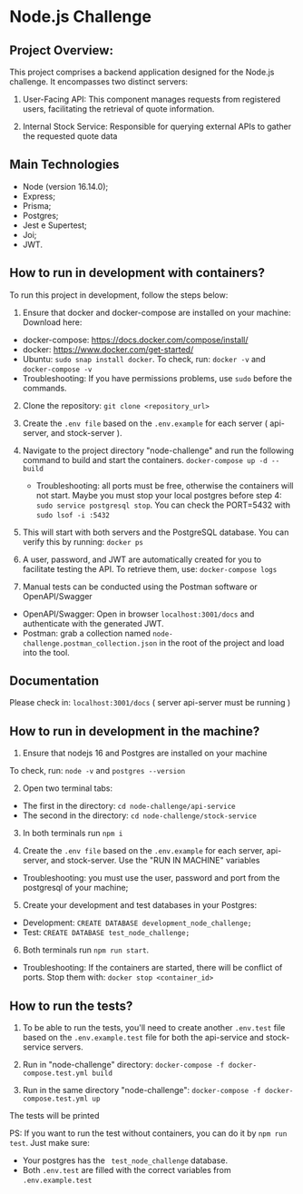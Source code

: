 # Node.js Challenge

## Project Overview:

This project comprises a backend application designed for the Node.js challenge. It encompasses two distinct servers:

1. User-Facing API: This component manages requests from registered users, facilitating the retrieval of quote information.

2. Internal Stock Service: Responsible for querying external APIs to gather the requested quote data

## Main Technologies

- Node (version 16.14.0);
- Express;
- Prisma;
- Postgres;
- Jest e Supertest;
- Joi;
- JWT.

## How to run in development with containers?

To run this project in development, follow the steps below:

1. Ensure that docker and docker-compose are installed on your machine: Download here:

- docker-compose: https://docs.docker.com/compose/install/
- docker: https://www.docker.com/get-started/
- Ubuntu: `sudo snap install docker`. To check, run: `docker -v` and `docker-compose -v`
- Troubleshooting: If you have permissions problems, use `sudo` before the commands.

2. Clone the repository: `git clone <repository_url>`

3. Create the `.env file` based on the `.env.example` for each server ( api-server, and stock-server ).

4. Navigate to the project directory "node-challenge" and run the following command to build and start the containers. `docker-compose up -d --build`

   - Troubleshooting: all ports must be free, otherwise the containers will not start. Maybe you must stop your local postgres before step 4: `sudo service postgresql stop`. You can check the PORT=5432 with `sudo lsof -i :5432`

5. This will start with both servers and the PostgreSQL database. You can verify this by running: `docker ps`

6. A user, password, and JWT are automatically created for you to facilitate testing the API. To retrieve them, use: `docker-compose logs`

7. Manual tests can be conducted using the Postman software or OpenAPI/Swagger

- OpenAPI/Swagger: Open in browser `localhost:3001/docs` and authenticate with the generated JWT.
- Postman: grab a collection named `node-challenge.postman_collection.json` in the root of the project and load into the tool.

## Documentation

Please check in: `localhost:3001/docs` ( server api-server must be running )

## How to run in development in the machine?

1. Ensure that nodejs 16 and Postgres are installed on your machine

To check, run: `node -v` and `postgres --version`

2. Open two terminal tabs:

- The first in the directory: `cd node-challenge/api-service`
- The second in the directory: `cd node-challenge/stock-service`

3. In both terminals run `npm i`

4. Create the `.env file` based on the `.env.example` for each server, api-server, and stock-server. Use the "RUN IN MACHINE" variables

- Troubleshooting: you must use the user, password and port from the postgresql of your machine;

5. Create your development and test databases in your Postgres:

- Development: `CREATE DATABASE development_node_challenge;`
- Test: `CREATE DATABASE test_node_challenge;`

6. Both terminals run `npm run start`.

- Troubleshooting: If the containers are started, there will be conflict of ports. Stop them with: `docker stop <container_id>`

## How to run the tests?

1. To be able to run the tests, you'll need to create another `.env.test` file based on the `.env.example.test` file for both the api-service and stock-service servers.

2. Run in "node-challenge" directory: `docker-compose -f docker-compose.test.yml build`

3. Run in the same directory "node-challenge": `docker-compose -f docker-compose.test.yml up`

The tests will be printed

PS: If you want to run the test without containers, you can do it by `npm run test`. Just make sure:

- Your postgres has the ` test_node_challenge` database.
- Both `.env.test` are filled with the correct variables from `.env.example.test`
